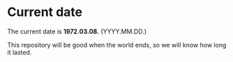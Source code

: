 # Current date

The current date is **1972.03.08.** (YYYY.MM.DD.)

This repository will be good when the world ends, so we will know how long it lasted.